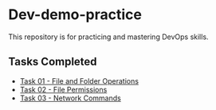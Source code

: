 # Dev-demo-practice
This repository is for practicing and mastering DevOps skills.


## Tasks Completed

- [Task 01 - File and Folder Operations](./task01-file-creation/)
- [Task 02 - File Permissions](./task02-file-permission/)
- [Task 03 - Network Commands](./task03-network-commands/)
